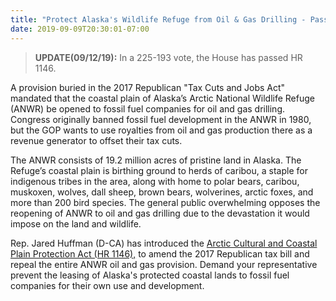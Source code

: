 ```yaml
---
title: "Protect Alaska's Wildlife Refuge from Oil & Gas Drilling - Passed House"
date: 2019-09-09T20:30:01-07:00
---
```

>**UPDATE(09/12/19):** In a 225-193 vote, the House has passed HR 1146.

A provision buried in the 2017 Republican "Tax Cuts and Jobs Act"  mandated that the coastal plain of Alaska’s Arctic National Wildlife Refuge (ANWR) be opened to fossil fuel companies for oil and gas drilling.  Congress originally banned fossil fuel development in the ANWR in 1980, but the GOP wants to use royalties from oil and gas production there as a revenue generator to offset their tax cuts. 

The ANWR consists of 19.2 million acres of pristine land in Alaska. The Refuge’s coastal plain is birthing ground to herds of caribou, a staple for indigenous tribes in the area, along with home to polar bears, caribou, muskoxen, wolves, dall sheep, brown bears, wolverines, arctic foxes, and more than 200 bird species. The general public overwhelming opposes the reopening of ANWR to oil and gas drilling due to the devastation it would impose on the land and wildlife.

Rep. Jared Huffman (D-CA) has introduced the [Arctic Cultural and Coastal Plain Protection Act (HR 1146),](https://www.congress.gov/bill/116th-congress/house-bill/1146) to amend the 2017 Republican tax bill and repeal the entire ANWR oil and gas provision. Demand your representative prevent the leasing of Alaska's protected coastal lands to fossil fuel companies for their own use and development.
